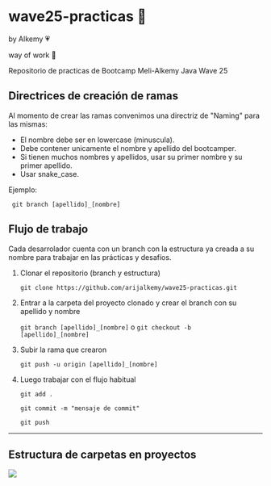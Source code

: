 # wave25-practicas 🚀
by Alkemy 💗

way of work 🎯

Repositorio de practicas de Bootcamp Meli-Alkemy Java Wave 25

## Directrices de creación de ramas

Al momento de crear las ramas convenimos una directriz de "Naming" para las mismas:

* El nombre debe ser en lowercase (minuscula).
* Debe contener unicamente el nombre y apellido del bootcamper.
* Si tienen muchos nombres y apellidos, usar su primer nombre y su primer apellido.
* Usar snake_case.

Ejemplo:

```
 git branch [apellido]_[nombre]
```

## Flujo de trabajo


Cada desarrolador cuenta con un branch con la estructura ya creada a su nombre para trabajar en las prácticas y desafíos.

1. Clonar el repositorio (branch y estructura)
     
   `git clone https://github.com/arijalkemy/wave25-practicas.git`
   
2. Entrar a la carpeta del proyecto clonado y crear el branch con su apellido y nombre

   `git branch [apellido]_[nombre]`
   o
   `git checkout -b [apellido]_[nombre]`
   
3. Subir la rama que crearon
   
   `git push -u origin [apellido]_[nombre]`

4. Luego trabajar con el flujo habitual 

   `git add .`
   
   `git commit -m "mensaje de commit"`
   
   `git push`

-----------

## Estructura de carpetas en proyectos

![](https://res.cloudinary.com/dgt2h7onu/image/upload/v1684190033/folder_structure_ibfbv5.png)
